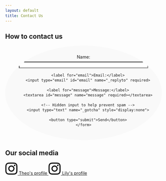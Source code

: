 ```yaml
---
layout: default
title: Contact Us
---
```


<style>
    /* Container holding the form */
    .contact-form {
        max-width: 600px;
        margin: 0 auto;
        padding: 2em;
        background: #f9f9f9;
        border-radius: 80%; /* This will create the circular effect */
        text-align: center;
        overflow: hidden; /* This ensures no inner content spills out of the circular bounds */
    }

    /* Additional styles might be necessary for form elements */
    .contact-form input[type="text"],
    .contact-form input[type="email"],
    .contact-form textarea,
    .contact-form button {
        /* Assuming you want these elements to keep straight edges */
        border-radius: 0; /* Resets any border-radius applied to form elements */
        /* Other styles... */
    }

    /* You might want to adjust the form elements to ensure they fit well within the circular container */
    .contact-form input[type="text"],
    .contact-form input[type="email"],
    .contact-form textarea {
        width: calc(100% - 3em); /* Adjust width considering padding */
        margin: 0.5em auto; /* Centering the inputs */
        display: block;
    }

    .contact-form button {
        /* Other styles... */
        margin-top: 0.5em;
    }

    /* Adjust the height of the textarea for better fit */
    .contact-form textarea {
        height: 100px; /* Example height */
    }
</style>


## How to contact us

<div class="contact-form">
    <form action="https://formspree.io/f/xgejjngl" method="POST">
        <label for="name">Name:</label>
        <input type="text" id="name" name="name" required>

        <label for="email">Email:</label>
        <input type="email" id="email" name="_replyto" required>

        <label for="message">Message:</label>
        <textarea id="message" name="message" required></textarea>

        <!-- Hidden input to help prevent spam -->
        <input type="text" name="_gotcha" style="display:none">

        <button type="submit">Send</button>
    </form>
</div>

## Our social media

<a href="https://www.instagram.com/imthe_mountain" target="_blank">
    <img src="/images/instagram_logo.jpg" style="width: 40px; height: 40px;">
    Theo's profile
</a>

<a href="https://www.instagram.com/coralie_therapy" target="_blank">
    <img src="/images/instagram_logo.jpg" style="width: 40px; height: 40px;">
    Lily's profile
</a>

